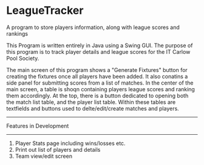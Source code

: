 # LeagueTracker
A program to store players information, along with league scores and rankings

This Program is written entirely in Java using a Swing GUI.
The purpose of this program is to track player details and league scores for the IT Carlow Pool Society.

The main screen of this program shows a "Generate Fixtures" button for creating the fixtures once all players have been added.
It also conatins a side panel for submitting scores from a list of matches.
In the center of the main screen, a table is shoqn containing players league scores and ranking them accordingly.
At the top, there is a button dedicated to opening both the match list table, and the player list table.
Within these tables are textfields and buttons used to delte/edit/create matches and players.


************************
Features in Development
************************

1. Player Stats page including wins/losses etc.
2. Print out list of players and details
3. Team view/edit screen
